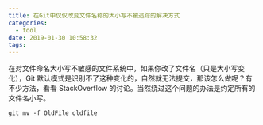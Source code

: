 ```yaml
---
title: 在Git中仅仅改变文件名称的大小写不被追踪的解决方式
categories:
  - tool
date: 2019-01-30 10:58:32
tags:
---
```


在对文件命名大小写不敏感的文件系统中，如果你改了文件名（只是大小写变化），Git 默认模式是识别不了这种变化的，自然就无法提交，那该怎么做呢？有不少方法，看看 StackOverflow 的讨论。当然绕过这个问题的办法是约定所有的文件名小写。

`git mv -f OldFile oldfile`